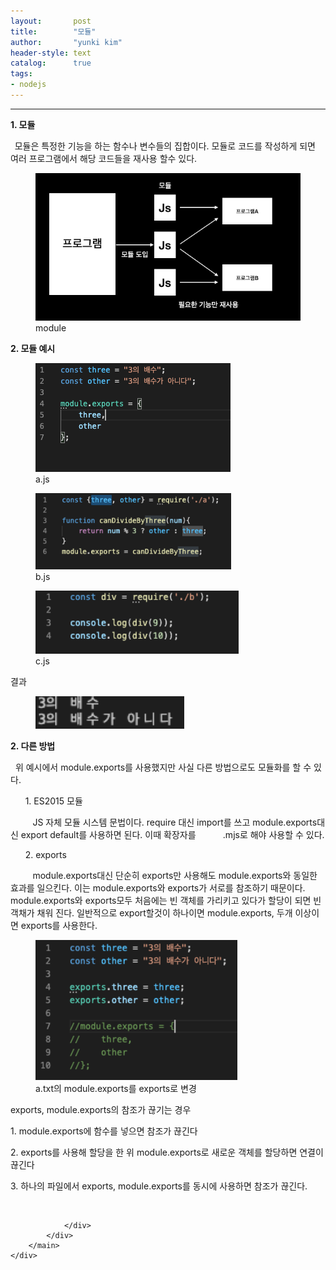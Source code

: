 ```yaml
---
layout:       post
title:        "모듈"
author:       "yunki kim"
header-style: text
catalog:      true
tags: 
- nodejs
---
```


<head></head>
<body id="tt-body-page" class="">
<div id="wrap" class="wrap-right">
    <div id="container">
        <main class="main ">
            <div class="area-main">
                <div class="area-view">
                    <div class="article-header"></div>
                    <hr>
                    <div class="article-view">
                        <div class="contents_style">
                            <p><b>1. 모듈</b></p>
<p><b>&nbsp;&nbsp;</b>모듈은 특정한 기능을 하는 함수나 변수들의 집합이다. 모듈로 코드를 작성하게 되면 여러 프로그램에서 해당 코드들을 재사용 할수 있다.</p>
<p></p><figure class="imageblock alignCenter" data-origin-width="0" data-origin-height="0" width="510" height="NaN" data-ke-mobilestyle="widthContent">
    <span data-lightbox="lightbox">
        <img src="/img/66qo65OI/img.png" data-origin-width="0" data-origin-height="0" width="510" height="NaN" data-ke-mobilestyle="widthContent">
    </span>
    <figcaption>module</figcaption>
</figure><p></p>
<p><b>2. 모듈 예시</b></p>
<p></p><figure class="imageblock alignCenter" data-origin-width="0" data-origin-height="0" data-ke-mobilestyle="widthContent">
    <span data-lightbox="lightbox">
        <img src="/img/66qo65OI/img_1.png" data-origin-width="0" data-origin-height="0" data-ke-mobilestyle="widthContent">
    </span>
    <figcaption>a.js</figcaption>
</figure><figure class="imageblock alignCenter" data-origin-width="0" data-origin-height="0" width="313" height="NaN" data-ke-mobilestyle="widthContent">
    <span data-lightbox="lightbox">
        <img src="/img/66qo65OI/img_2.png" data-origin-width="0" data-origin-height="0" width="313" height="NaN" data-ke-mobilestyle="widthContent">
    </span>
    <figcaption>b.js</figcaption>
</figure><figure class="imageblock alignCenter" data-origin-width="0" data-origin-height="0" width="325" height="NaN" data-ke-mobilestyle="widthContent">
    <span data-lightbox="lightbox">
        <img src="/img/66qo65OI/img_3.png" data-origin-width="0" data-origin-height="0" width="325" height="NaN" data-ke-mobilestyle="widthContent">
    </span>
    <figcaption>c.js</figcaption>
</figure><p></p>
<p>결과</p>
<p></p><figure class="imageblock alignCenter" data-origin-width="0" data-origin-height="0" width="238" height="NaN" data-ke-mobilestyle="widthContent">
    <span data-lightbox="lightbox">
        <img src="/img/66qo65OI/img_4.png" data-origin-width="0" data-origin-height="0" width="238" height="NaN" data-ke-mobilestyle="widthContent">
    </span>
    <figcaption></figcaption>
</figure><p></p>
<p><b>2. 다른 방법</b></p>
<p>&nbsp; 위 예시에서 module.exports를 사용했지만 사실 다른 방법으로도 모듈화를 할 수 있다.&nbsp;</p>
<p>&nbsp; &nbsp; &nbsp; 1. ES2015 모듈</p>
<p>&nbsp; &nbsp; &nbsp; &nbsp; &nbsp;JS 자체 모듈 시스템 문법이다. require 대신 import를 쓰고 module.exports대신 export default를 사용하면 된다. 이때 확장자를&nbsp; &nbsp; &nbsp; &nbsp; &nbsp; &nbsp;.mjs로 해야 사용할 수 있다.</p>
<p>&nbsp; &nbsp; &nbsp; 2. exports</p>
<p>&nbsp; &nbsp; &nbsp; &nbsp; &nbsp;module.exports대신 단순히 exports만 사용해도 module.exports와 동일한 효과를 일으킨다. 이는 module.exports와 exports가 서로를 참조하기 때문이다. module.exports와 exports모두 처음에는 빈 객체를 가리키고 있다가 할당이 되면 빈 객채가 채워 진다. 일반적으로 export할것이 하나이면 module.exports, 두개 이상이면 exports를 사용한다.</p>
<p></p><figure class="imageblock alignCenter" data-origin-width="0" data-origin-height="0" width="323" height="NaN" data-ke-mobilestyle="widthContent">
    <span data-lightbox="lightbox">
        <img src="/img/66qo65OI/img_5.png" data-origin-width="0" data-origin-height="0" width="323" height="NaN" data-ke-mobilestyle="widthContent">
    </span>
    <figcaption>a.txt의 module.exports를 exports로 변경</figcaption>
</figure><p></p>
<p>exports, module.exports의 참조가 끊기는 경우</p>
<p>1. module.exports에 함수를 넣으면 참조가 끊긴다</p>
<p>2. exports를 사용해 할당을 한 위 module.exports로 새로운 객체를 할당하면 연결이 끊긴다</p>
<p>3. 하나의 파일에서 exports, module.exports를 동시에 사용하면 참조가 끊긴다.&nbsp;</p>
                        </div>
                        <br>
                        <div class="tags"></div>
                    </div>
                    
                </div>
            </div>
        </main>
    </div>
</div>


</body>